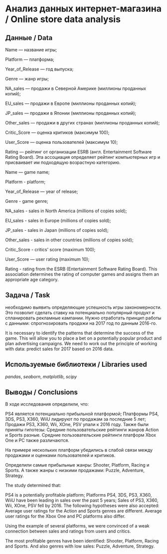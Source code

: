 # Анализ данных интернет-магазина / Online store data analysis
## Данные / Data

Name — название игры;

Platform — платформа;

Year_of_Release — год выпуска;

Genre — жанр игры;

NA_sales — продажи в Северной Америке (миллионы проданных копий);

EU_sales — продажи в Европе (миллионы проданных копий);

JP_sales — продажи в Японии (миллионы проданных копий);

Other_sales — продажи в других странах (миллионы проданных копий);

Critic_Score — оценка критиков (максимум 100);

User_Score — оценка пользователей (максимум 10);

Rating — рейтинг от организации ESRB (англ. Entertainment Software Rating Board). Эта ассоциация определяет рейтинг компьютерных игр и присваивает им подходящую возрастную категорию.

Name — game name;

Platform - platform;

Year_of_Release — year of release;

Genre - game genre;

NA_sales - sales in North America (millions of copies sold);

EU_sales - sales in Europe (millions of copies sold);

JP_sales - sales in Japan (millions of copies sold);

Other_sales - sales in other countries (millions of copies sold);

Critic_Score - critics' score (maximum 100);

User_Score — user rating (maximum 10);

Rating - rating from the ESRB (Entertainment Software Rating Board). This association determines the rating of computer games and assigns them an appropriate age category.


## Задача / Task

необходимо выявить определяющие успешность игры закономерности. Это позволит сделать ставку на потенциально популярный продукт и спланировать рекламные кампании. Нужно отработать принцип работы с данными: спрогнозировать продажи на 2017 год по данным 2016-го.

It is necessary to identify the patterns that determine the success of the game. This will allow you to place a bet on a potentially popular product and plan advertising campaigns. We need to work out the principle of working with data: predict sales for 2017 based on 2016 data.

## Используемые библиотеки / Libraries used
*pandas*, *seaborn*, *matplotlib*, *scipy*

## Выводы / Conclusions
В ходе исследования определили, что:

PS4 является потенциально прибыльной платформой;
Платформы PS4, 3DS, PS3, X360, WiiU лидируют по продажам за последние 5 лет;
Продажи PS3, X360, Wii, XOne, PSV упали к 2016 году.
Также были приняты гипотезы: Средние пользовательские рейтинги жанров Action и Sports разные. Средние пользовательские рейтинги платформ Xbox One и PC также различаются.

На примере нескольких платформ убедились в слабой связи между продажами и оценками пользователей и критиков.

Определили самые прибыльные жанры: Shooter, Platform, Racing и Sports. А также жанры с низкими продажами: Puzzle, Adventure, Strategy.


The study determined that:

PS4 is a potentially profitable platform;
Platforms PS4, 3DS, PS3, X360, WiiU have been leading in sales over the past 5 years;
Sales of PS3, X360, Wii, XOne, PSV fell by 2016.
The following hypotheses were also accepted: Average user ratings for the Action and Sports genres are different. Average user ratings for the Xbox One and PC platforms also differ.

Using the example of several platforms, we were convinced of a weak connection between sales and ratings from users and critics.

The most profitable genres have been identified: Shooter, Platform, Racing and Sports. And also genres with low sales: Puzzle, Adventure, Strategy.
